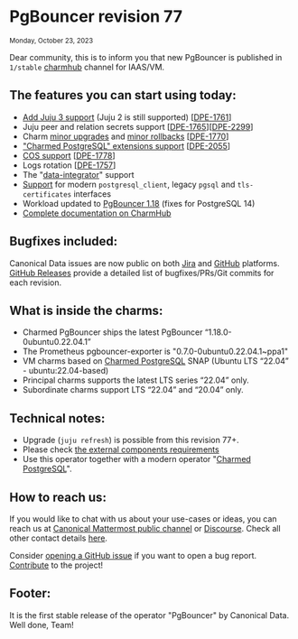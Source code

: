 # PgBouncer revision 77
<sub>Monday, October 23, 2023</sub>

Dear community, this is to inform you that new PgBouncer is published in `1/stable` [charmhub](https://charmhub.io/pgbouncer?channel=1/stable) channel for IAAS/VM.

## The features you can start using today:

* [Add Juju 3 support](/t/12307) (Juju 2 is still supported) [[DPE-1761](https://warthogs.atlassian.net/browse/DPE-1761)]
* Juju peer and relation secrets support [[DPE-1765](https://warthogs.atlassian.net/browse/DPE-1765)][[DPE-2299](https://warthogs.atlassian.net/browse/DPE-2299)] 
* Charm [minor upgrades](/t/12317) and [minor rollbacks](/t/12316) [[DPE-1770](https://warthogs.atlassian.net/browse/DPE-1771)]
* ["Charmed PostgreSQL" extensions support](https://charmhub.io/postgresql/docs/h-enable-plugins) [[DPE-2055](https://warthogs.atlassian.net/browse/DPE-2055)]
* [COS support](/t/12308) [[DPE-1778](https://warthogs.atlassian.net/browse/DPE-1778)]
* Logs rotation [[DPE-1757](https://warthogs.atlassian.net/browse/DPE-1757)]
* The "[data-integrator](https://charmhub.io/data-integrator)" support
* [Support](https://charmhub.io/pgbouncer/integrations?channel=1/stable) for modern `postgresql_client`, legacy `pgsql` and `tls-certificates` interfaces
* Workload updated to [PgBouncer 1.18](https://www.pgbouncer.org/changelog.html) (fixes for PostgreSQL 14)
* [Complete documentation on CharmHub](https://charmhub.io/pgbouncer?channel=1/stable)

## Bugfixes included:

Canonical Data issues are now public on both [Jira](https://warthogs.atlassian.net/jira/software/c/projects/DPE/issues/) and [GitHub](https://github.com/canonical/pgbouncer-operator/issues) platforms.<br/>[GitHub Releases](https://github.com/canonical/pgbouncer-operator/releases) provide a detailed list of bugfixes/PRs/Git commits for each revision.

## What is inside the charms:

* Charmed PgBouncer ships the latest PgBouncer “1.18.0-0ubuntu0.22.04.1”
* The Prometheus pgbouncer-exporter is "0.7.0-0ubuntu0.22.04.1~ppa1"
* VM charms based on [Charmed PostgreSQL](https://snapcraft.io/charmed-postgresql) SNAP (Ubuntu LTS “22.04” - ubuntu:22.04-based)
* Principal charms supports the latest LTS series “22.04” only.
* Subordinate charms support LTS “22.04” and “20.04” only.

## Technical notes:

* Upgrade (`juju refresh`) is possible from this revision 77+.
* Please check [the external components requirements](/t/12307?channel=1/stable)
* Use this operator together with a modern operator "[Charmed PostgreSQL](https://charmhub.io/postgresql)".

## How to reach us:

If you would like to chat with us about your use-cases or ideas, you can reach us at [Canonical Mattermost public channel](https://chat.charmhub.io/charmhub/channels/data-platform) or [Discourse](https://discourse.charmhub.io/). Check all other contact details [here](/t/12305).

Consider [opening a GitHub issue](https://github.com/canonical/pgbouncer-operator/issues) if you want to open a bug report.<br/>[Contribute](https://github.com/canonical/pgbouncer-operator/blob/main/CONTRIBUTING.md) to the project!

## Footer:

It is the first stable release of the operator "PgBouncer" by Canonical Data.<br/>Well done, Team!